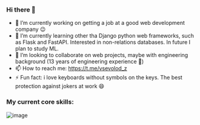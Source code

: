 ### Hi there 👋

- 🔭 I’m currently working on getting a job at a good web development company 😉
- 🌱 I’m currently learning other tha Django python web frameworks, such as Flask and FastAPI. Interested in non-relations databases. In future I plan to study ML.
- 👯 I’m looking to collaborate on web projects, maybe with engineering background (13 years of engineering experience 🤩)
- 📫 How to reach me: https://t.me/vsevolod_z
- ⚡ Fun fact: i love keyboards without symbols on the keys. The best protection against jokers at work 😄

### My current core skills:

![image](https://github.com/4lk4st/4lk4st/assets/53420178/b7e59bb5-5377-44df-afae-eb31567bf2b6)
